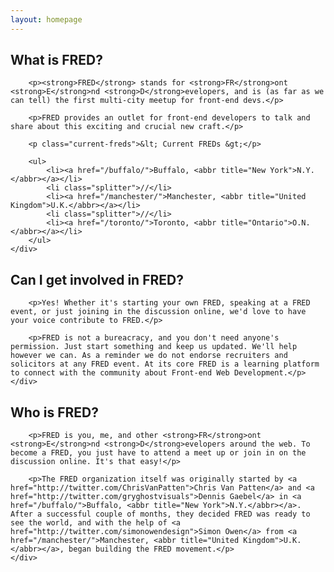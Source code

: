 ```yaml
---
layout: homepage
---
```


<section class="what">
	<div class="wrap">
		<h2>What is FRED?</h2>

		<p><strong>FRED</strong> stands for <strong>FR</strong>ont <strong>E</strong>nd <strong>D</strong>evelopers, and is (as far as we can tell) the first multi-city meetup for front-end devs.</p>

		<p>FRED provides an outlet for front-end developers to talk and share about this exciting and crucial new craft.</p>

		<p class="current-freds">&lt; Current FREDs &gt;</p>

		<ul>
			<li><a href="/buffalo/">Buffalo, <abbr title="New York">N.Y.</abbr></a></li>
			<li class="splitter">//</li>
			<li><a href="/manchester/">Manchester, <abbr title="United Kingdom">U.K.</abbr></a></li>
			<li class="splitter">//</li>
			<li><a href="/toronto/">Toronto, <abbr title="Ontario">O.N.</abbr></a></li>
		</ul>
	</div>
</section>

<section class="get-involved">
	<div class="wrap">
		<h2>Can I get involved in FRED?</h2>

		<p>Yes! Whether it's starting your own FRED, speaking at a FRED event, or just joining in the discussion online, we'd love to have your voice contribute to FRED.</p>

		<p>FRED is not a bureacracy, and you don't need anyone's permission. Just start something and keep us updated. We'll help however we can. As a reminder we do not endorse recruiters and solicitors at any FRED event. At its core FRED is a learning platform to connect with the community about Front-end Web Development.</p>
	</div>
</section>

<section class="who">
	<div class="wrap">
		<h2>Who is FRED?</h2>

		<p>FRED is you, me, and other <strong>FR</strong>ont <strong>E</strong>nd <strong>D</strong>evelopers around the web. To become a FRED, you just have to attend a meet up or join in on the discussion online. It's that easy!</p>

		<p>The FRED organization itself was originally started by <a href="http://twitter.com/ChrisVanPatten">Chris Van Patten</a> and <a href="http://twitter.com/gryghostvisuals">Dennis Gaebel</a> in <a href="/buffalo/">Buffalo, <abbr title="New York">N.Y.</abbr></a>. After a successful couple of months, they decided FRED was ready to see the world, and with the help of <a href="http://twitter.com/simonowendesign">Simon Owen</a> from <a href="/manchester/">Manchester, <abbr title="United Kingdom">U.K.</abbr></a>, began building the FRED movement.</p>
	</div>
</section>